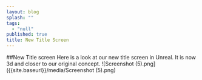 ```yaml
---
layout: blog
splash: ""
tags: 
  - "null"
published: true
title: New Title Screen
---
```



##New Title screen
Here is a look at our new title screen in Unreal. It is now 3d and closer to our original concept.
![Screenshot (5).png]({{site.baseurl}}/media/Screenshot (5).png)
